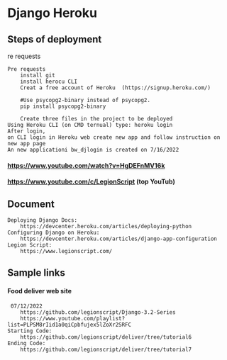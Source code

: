 # Django Heroku  
## Steps of deployment
re requests
```
Pre requests
	install git
	install herocu CLI
	Creat a free account of Heroku	(https://signup.heroku.com/)
	
	#Use psycopg2-binary instead of psycopg2.
	pip install psycopg2-binary
	
	Create three files in the project to be deployed
Using Heroku CLI (on CMD ternual) type: heroku login
After login, 
on CLI login in Heroku web create new app and follow instruction on new app page
An new applicationi bw_djlogin is created on 7/16/2022
```
#### https://www.youtube.com/watch?v=HgDEFnMV16k
#### https://www.youtube.com/c/LegionScript  (top YouTub)

## Document 
```
Deploying Django Docs:
	https://devcenter.heroku.com/articles/deploying-python
Configuring Django on Heroku:
	https://devcenter.heroku.com/articles/django-app-configuration
Legion Script:
	https://www.legionscript.com/
```
## Sample links

#### Food deliver web site
```	
 07/12/2022
	https://github.com/legionscript/Django-3.2-Series
	https://www.youtube.com/playlist?list=PLPSM8rIid1a0qiCpbfujex5lZoXr2SRFC
Starting Code:
	https://github.com/legionscript/deliver/tree/tutorial6
Ending Code:
	https://github.com/legionscript/deliver/tree/tutorial7
```

